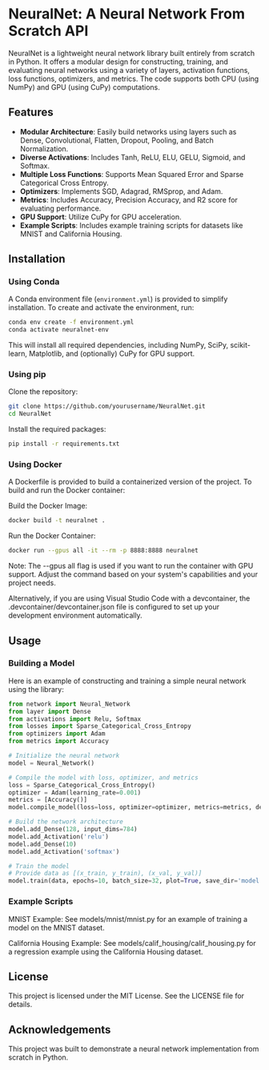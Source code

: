 # NeuralNet: A Neural Network From Scratch API

NeuralNet is a lightweight neural network library built entirely from scratch in Python. It offers a modular design for constructing, training, and evaluating neural networks using a variety of layers, activation functions, loss functions, optimizers, and metrics. The code supports both CPU (using NumPy) and GPU (using CuPy) computations.

## Features

- **Modular Architecture**: Easily build networks using layers such as Dense, Convolutional, Flatten, Dropout, Pooling, and Batch Normalization.
- **Diverse Activations**: Includes Tanh, ReLU, ELU, GELU, Sigmoid, and Softmax.
- **Multiple Loss Functions**: Supports Mean Squared Error and Sparse Categorical Cross Entropy.
- **Optimizers**: Implements SGD, Adagrad, RMSprop, and Adam.
- **Metrics**: Includes Accuracy, Precision Accuracy, and R2 score for evaluating performance.
- **GPU Support**: Utilize CuPy for GPU acceleration.
- **Example Scripts**: Includes example training scripts for datasets like MNIST and California Housing.

## Installation

### Using Conda

A Conda environment file (`environment.yml`) is provided to simplify installation. To create and activate the environment, run:

```bash
conda env create -f environment.yml
conda activate neuralnet-env
```
This will install all required dependencies, including NumPy, SciPy, scikit-learn, Matplotlib, and (optionally) CuPy for GPU support.

### Using pip
Clone the repository:

```bash
git clone https://github.com/yourusername/NeuralNet.git
cd NeuralNet
```
Install the required packages:
```bash
pip install -r requirements.txt
```

### Using Docker
A Dockerfile is provided to build a containerized version of the project. To build and run the Docker container:

Build the Docker Image:

```bash
docker build -t neuralnet .
```
Run the Docker Container:
```bash
docker run --gpus all -it --rm -p 8888:8888 neuralnet
```
Note: The --gpus all flag is used if you want to run the container with GPU support. Adjust the command based on your system's capabilities and your project needs.

Alternatively, if you are using Visual Studio Code with a devcontainer, the .devcontainer/devcontainer.json file is configured to set up your development environment automatically.

## Usage
### Building a Model
Here is an example of constructing and training a simple neural network using the library:

```python
from network import Neural_Network
from layer import Dense
from activations import Relu, Softmax
from losses import Sparse_Categorical_Cross_Entropy
from optimizers import Adam
from metrics import Accuracy

# Initialize the neural network
model = Neural_Network()

# Compile the model with loss, optimizer, and metrics
loss = Sparse_Categorical_Cross_Entropy()
optimizer = Adam(learning_rate=0.001)
metrics = [Accuracy()]
model.compile_model(loss=loss, optimizer=optimizer, metrics=metrics, device='CPU')

# Build the network architecture
model.add_Dense(128, input_dims=784)
model.add_Activation('relu')
model.add_Dense(10)
model.add_Activation('softmax')

# Train the model
# Provide data as [(x_train, y_train), (x_val, y_val)]
model.train(data, epochs=10, batch_size=32, plot=True, save_dir='model.h5')
```

### Example Scripts
MNIST Example: See models/mnist/mnist.py for an example of training a model on the MNIST dataset.  

California Housing Example: See models/calif_housing/calif_housing.py for a regression example using the California Housing dataset.

## License
This project is licensed under the MIT License. See the LICENSE file for details.

## Acknowledgements
This project was built to demonstrate a neural network implementation from scratch in Python.
